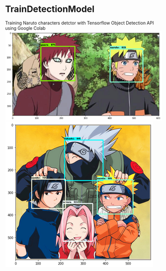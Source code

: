 # TrainDetectionModel
Training Naruto characters detctor with Tensorflow Object Detection API using Google Colab
![](https://github.com/popCain/TrainDetectionModel/blob/main/image/result_1.png)![](https://github.com/popCain/TrainDetectionModel/blob/main/image/result_2.png)
